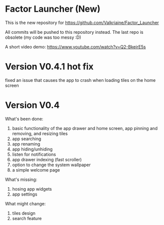 # Factor Launcher (New)

This is the new repository for https://github.com/Valkriaine/Factor_Launcher

All commits will be pushed to this repository instead. The last repo is obsolete (my code was too messy :D)

A short video demo: https://www.youtube.com/watch?v=Q2-BkeirE5s

# Version V0.4.1 hot fix
fixed an issue that causes the app to crash when loading tiles on the home screen

# Version V0.4
What's been done:
1. basic functionality of the app drawer and home screen, app pinning and removing, and resizing tiles
2. app searching
3. app renaming
4. app hiding/unhiding
5. listen for notifications
6. app drawer indexing (fast scroller)
7. option to change the system wallpaper
8. a simple welcome page

What's missing:
1. hosing app widgets
2. app settings

What might change:
1. tiles design
2. search feature


